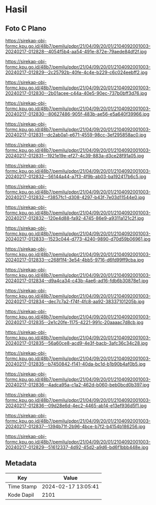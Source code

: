 # Hasil

## Foto C Plano

https://sirekap-obj-formc.kpu.go.id/48b7/pemilu/pdpr/21/04/09/20/01/2104092001003-20240217-012828--4054f5b4-aa54-491e-872e-79aede84df2f.jpg

https://sirekap-obj-formc.kpu.go.id/48b7/pemilu/pdpr/21/04/09/20/01/2104092001003-20240217-012829--2c25792b-40fe-4c4e-b229-c6c024eebff2.jpg

https://sirekap-obj-formc.kpu.go.id/48b7/pemilu/pdpr/21/04/09/20/01/2104092001003-20240217-012830--2b01acee-c44a-40e5-90ec-737b0bff3d76.jpg

https://sirekap-obj-formc.kpu.go.id/48b7/pemilu/pdpr/21/04/09/20/01/2104092001003-20240217-012830--80627486-905f-483b-ae56-e5a640f39966.jpg

https://sirekap-obj-formc.kpu.go.id/48b7/pemilu/pdpr/21/04/09/20/01/2104092001003-20240217-012831--dc2ab0a1-e671-4559-98cc-3ef295858ac0.jpg

https://sirekap-obj-formc.kpu.go.id/48b7/pemilu/pdpr/21/04/09/20/01/2104092001003-20240217-012831--1921e19e-ef27-4c39-883a-d3ce28f91a05.jpg

https://sirekap-obj-formc.kpu.go.id/48b7/pemilu/pdpr/21/04/09/20/01/2104092001003-20240217-012832--56144a44-a7f3-4f9b-ab03-ba192417b6c5.jpg

https://sirekap-obj-formc.kpu.go.id/48b7/pemilu/pdpr/21/04/09/20/01/2104092001003-20240217-012832--f3857fc1-d308-4297-b43f-7e03d11544e0.jpg

https://sirekap-obj-formc.kpu.go.id/48b7/pemilu/pdpr/21/04/09/20/01/2104092001003-20240217-012832--120e4d88-fa92-4745-86e9-a9311a121c2f.jpg

https://sirekap-obj-formc.kpu.go.id/48b7/pemilu/pdpr/21/04/09/20/01/2104092001003-20240217-012833--1523c044-d773-4240-9890-d70d59b06961.jpg

https://sirekap-obj-formc.kpu.go.id/48b7/pemilu/pdpr/21/04/09/20/01/2104092001003-20240217-012833--c268f1f4-3e54-4bb5-9716-d6fd99ff9cba.jpg

https://sirekap-obj-formc.kpu.go.id/48b7/pemilu/pdpr/21/04/09/20/01/2104092001003-20240217-012834--d9a4ca34-c43b-4ae6-ad16-fdb6b30878e1.jpg

https://sirekap-obj-formc.kpu.go.id/48b7/pemilu/pdpr/21/04/09/20/01/2104092001003-20240217-012834--dec7c7a2-f74f-4fc8-aa92-38337101205b.jpg

https://sirekap-obj-formc.kpu.go.id/48b7/pemilu/pdpr/21/04/09/20/01/2104092001003-20240217-012835--2e1c20fe-1175-4221-991c-20aaaac7d8cb.jpg

https://sirekap-obj-formc.kpu.go.id/48b7/pemilu/pdpr/21/04/09/20/01/2104092001003-20240217-012835--56a60ce8-acd9-4e3f-bacb-3afc36c34c28.jpg

https://sirekap-obj-formc.kpu.go.id/48b7/pemilu/pdpr/21/04/09/20/01/2104092001003-20240217-012835--b7450842-f141-40da-bc1d-b1b90b4af0b5.jpg

https://sirekap-obj-formc.kpu.go.id/48b7/pemilu/pdpr/21/04/09/20/01/2104092001003-20240217-012836--4adca95a-c1a2-462d-b060-beb0bcd0b397.jpg

https://sirekap-obj-formc.kpu.go.id/48b7/pemilu/pdpr/21/04/09/20/01/2104092001003-20240217-012836--09d28e6d-4ec2-4465-ab14-e13ef936d5f1.jpg

https://sirekap-obj-formc.kpu.go.id/48b7/pemilu/pdpr/21/04/09/20/01/2104092001003-20240217-012837--1394b71f-2b96-4bce-b7f2-b4154b186256.jpg

https://sirekap-obj-formc.kpu.go.id/48b7/pemilu/pdpr/21/04/09/20/01/2104092001003-20240217-012829--51612337-4d92-45d2-a9d6-bd6f1bbb448e.jpg


## Metadata

| Key        | Value               |
| ---------- | ------------------- |
| Time Stamp | 2024-02-17 13:05:41 |
| Kode Dapil | 2101                |



